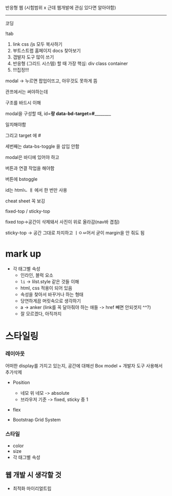 반응형 웹 (시험범위 x 근데 웹개발에 관심 있다면 알아야함)



---

코딩

!tab



1. link css /js 모두 복사하기
2. 부트스트랩 홈페이지 docs 찾아보기
3. 갭발자 도구 많이 쓰기
4. 반응형 (그리드 시스템) 할 때 가장 핵심: div class container
5. !!!집정!!!

modal -> 누르면 팝업이뜨고, 아무것도 못하게 뜸

관프에서는 써야하는데

구조를 바드시 이해

modal을 구성할 때, id=____랑 data-bd-target=#____________

일치해야함

그리고 target 에 #

세번째는 data-bs-toggle 을 삽입 안함

modal은 바디에 있어야 하고

버튼과 연결 작업을 해야함

버튼에 bstoggle 

id는 htmlㄴ ㅐ 에서 한 번만 사용



cheat sheet 꼭 보깅







fixed-top / sticky-top



fixed top->공간이 삭제돼서 사진이 위로 올라감(nav바 겹침)

sticky-top -> 공간 그대로 차지하고 ㅣㅇㅆ어서 굳이 margin을 안 줘도 됨





# mark up

- 각 태그별 속성
  - 인라인, 블럭 요소
  - `li` -> lilst.style 같은 것들 이해
  - html, css 적용이 되어 있음
  - 속성을 찾아서 바꾸거나 하는 형태
  - 당연하게끔 머릿속으로 생각하기
  - a -> anker (link를 꼭 달아줘야 하는 애들 -> href 빼면 안되겟지 ^^?)
  - 잘 모르겠다, 아직까지 



# 스타일링

### 레이아웃

어떠한 display를 가지고 있는지, 공간에 대해선 Box model + 개발자 도구 사용해서 추가삭제

- Position

  - 네모 위 네모 -> absolute
  - 브라우저 기준 -> fixed, sticky 중 1 

- flex

- Bootstrap Grid System

  

### 스타일

- color
- size
- 각 태그별 속성



## 웹 개발 시 생각할 것 

- 최적화 마이리얼트립